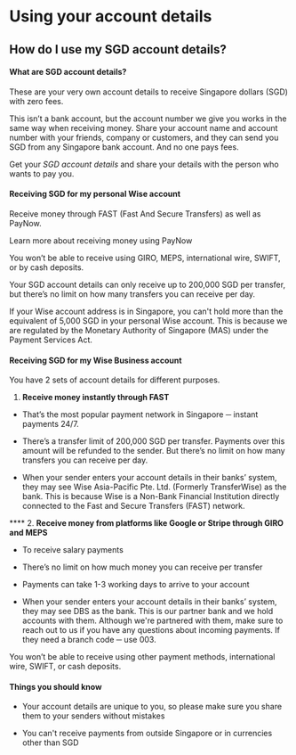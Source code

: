 # Using your account details  
## How do I use my SGD account details?  
####  **What are SGD account details?**

These are your very own account details to receive Singapore dollars (SGD) with zero fees.

This isn’t a bank account, but the account number we give you works in the same way when receiving money. Share your account name and account number with your friends, company or customers, and they can send you SGD from any Singapore bank account. And no one pays fees.

Get your _SGD account details_ and share your details with the person who wants to pay you.

####  **Receiving SGD for my personal Wise account**

Receive money through FAST (Fast And Secure Transfers) as well as PayNow. 

Learn more about receiving money using PayNow

You won’t be able to receive using GIRO, MEPS, international wire, SWIFT, or by cash deposits.

Your SGD account details can only receive up to 200,000 SGD per transfer, but there’s no limit on how many transfers you can receive per day.

If your Wise account address is in Singapore, you can't hold more than the equivalent of 5,000 SGD in your personal Wise account. This is because we are regulated by the Monetary Authority of Singapore (MAS) under the Payment Services Act.

####  **Receiving SGD for my Wise Business account**

You have 2 sets of account details for different purposes.

  1.  **Receive money instantly through FAST**



  * That’s the most popular payment network in Singapore ─ instant payments 24/7.

  * There’s a transfer limit of 200,000 SGD per transfer. Payments over this amount will be refunded to the sender. But there’s no limit on how many transfers you can receive per day.

  * When your sender enters your account details in their banks’ system, they may see Wise Asia-Pacific Pte. Ltd. (Formerly TransferWise) as the bank. This is because Wise is a Non-Bank Financial Institution directly connected to the Fast and Secure Transfers (FAST) network.




 **** 2\. **Receive money from platforms like Google or Stripe through GIRO and MEPS**

  * To receive salary payments

  * There’s no limit on how much money you can receive per transfer

  * Payments can take 1-3 working days to arrive to your account

  * When your sender enters your account details in their banks’ system, they may see DBS as the bank. This is our partner bank and we hold accounts with them. Although we're partnered with them, make sure to reach out to us if you have any questions about incoming payments. If they need a branch code ─ use 003.




You won’t be able to receive using other payment methods, international wire, SWIFT, or cash deposits.

####  **Things you should know**

  * Your account details are unique to you, so please make sure you share them to your senders without mistakes

  * You can't receive payments from outside Singapore or in currencies other than SGD